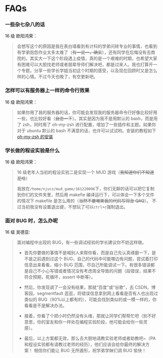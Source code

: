 # FAQs

### 一些杂七杂八的话

16 级 欧阳鸿荣：

> 会想写这个的原因是我在表白墙看到有计科的学弟问转专业的事情，也看到有学弟抱怨作业太多太难了（~~有一说一，确实~~），还有同学在后悔没有去商院的。其实大一下这个阶段遇上疫情，真的是一个艰难的时期，也希望大家有困难可以大胆找老师或者朋辈导师们解决吧，都是过来人。我也打算开一个专题，分享一些学长学姐当初这个时期的感受，以及现在回顾时又是怎么样的心情。不过今天也晚了，有空更新吧。

### 怎样可以有服务器上一样的命令行效果

16 级 欧阳鸿荣：

> 如果你用了我的服务器的话，你可能会发现我的服务器命令行好像比较好用一些，也比较好看（~~自恋一下~~）。其实是因为我不是用默认的 bash，而是用了 zsh，同时用了 oh-my-zsh 进行配置，增加了一些插件和主题。如果你对于 ubuntu 默认的 bash 不满意的话，也许可以试试哟。安装的教程如下[oh-my-zsh 的安装](https://www.jianshu.com/p/2f1ba0e9dc6b)

### 学长做的程设实验是什么

16 级 欧阳鸿荣：

> 16 级老年人当初的程设实验二是实现一个 MUD 游戏（~~我知道你们不知道是啥~~）
>
> 我放在`/home/njucs/mud_game/161220096`下，你们无聊的话可以把它复制到你们的文件夹里，然后用 makefie 编译运行下，可以体会一下多个文件的情况下 makefile 是怎么用的（~~当然不要嘲笑我的代码写得丑 QAQ~~）。
> 不过当初我没有设置退出键，不想玩了可以`ctrl+c`强制退出。

### 面对 BUG 时，怎么办呢

16 级 吴德亚:

> 面对编程中出现的 BUG，有一些调试经验的学长建议你不妨这样做。
>
> - 首先你要做的事情不是喊别人来帮你看，而是自己先认真琢磨一下，是不是之前遇到过这个 BUG，自己的代码中可能哪边有问题，尝试着打印信息出来看看，缩小 BUG 范围，尽自己所能调试一下。有很多错误都是自己不小心写错或者情况没有考虑周全导致的问题（段错误，结果不符合预期，死循环，assert 中断等）。
>
> - 然后，你发现调了一会没有结果，那就“百度”或“谷歌”，去 CSDN，博客园，segmentfault 逛逛，将错误信息拿到网上看看是否有人也出现过类似的 BUG（90%以上都有的），可能会找到类似的或一模一样的，你看看是不是解决办法。
>
> - 接着，你看了个把小时仍然没有头绪，那就让同学们帮帮忙吧（别不好意思，你的室友和你一样处在编程实验阶段，他可能会给你一些灵感）。
>
> - 最后，以上方案都无效，那么去大胆地请教实验老师或者助教吧~（PA 和程设实验都有请教过老师的经历），他们应该会给你最终的解决方案！
>   相信你们能让 BUG 无所遁形，祝学弟学妹们调 BUG 愉快！

